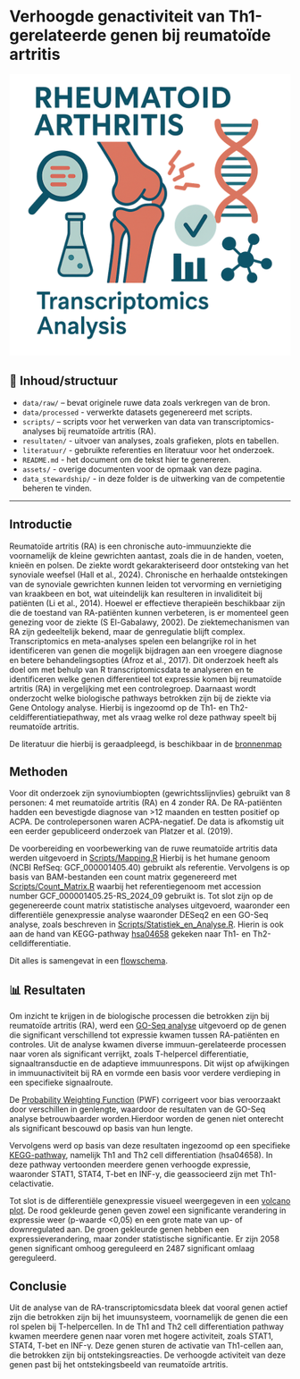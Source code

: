 # Verhoogde genactiviteit van Th1-gerelateerde genen bij reumatoïde artritis

<p align="center">
  <img src="assets/Logo_RA_Transcriptomics.png" alt="RA Transcriptomics Logo" width="600"/>
</p>


## 📁 Inhoud/structuur

- `data/raw/` – bevat originele ruwe data zoals verkregen van de bron.   
- `data/processed` - verwerkte datasets gegenereerd met scripts.
- `scripts/` – scripts voor het verwerken van data van transcriptomics-analyses bij reumatoïde artritis (RA).
- `resultaten/` - uitvoer van analyses, zoals grafieken, plots en tabellen. 
- `literatuur/` - gebruikte referenties en literatuur voor het onderzoek.  
- `README.md` - het document om de tekst hier te genereren.
- `assets/` - overige documenten voor de opmaak van deze pagina.
- `data_stewardship/` - in deze folder is de uitwerking van de competentie beheren te vinden.

---

## Introductie

Reumatoïde artritis (RA) is een chronische auto-immuunziekte die voornamelijk de kleine gewrichten aantast, zoals die in de handen, voeten, knieën en polsen. De ziekte wordt gekarakteriseerd door ontsteking van het synoviale weefsel (Hall et al., 2024). Chronische en herhaalde ontstekingen van de synoviale gewrichten kunnen leiden tot vervorming en vernietiging van kraakbeen en bot, wat uiteindelijk kan resulteren in invaliditeit bij patiënten (Li et al., 2014).
Hoewel er effectieve therapieën beschikbaar zijn die de toestand van RA-patiënten kunnen verbeteren, is er momenteel geen genezing voor de ziekte (S El-Gabalawy, 2002). De ziektemechanismen van RA zijn gedeeltelijk bekend, maar de genregulatie blijft complex. Transcriptomics en meta-analyses spelen een belangrijke rol in het identificeren van genen die mogelijk bijdragen aan een vroegere diagnose en betere behandelingsopties (Afroz et al., 2017).
Dit onderzoek heeft als doel om met behulp van R transcriptomicsdata te analyseren en te identificeren welke genen differentieel tot expressie komen bij reumatoïde artritis (RA) in vergelijking met een controlegroep. Daarnaast wordt onderzocht welke biologische pathways betrokken zijn bij de ziekte via Gene Ontology analyse. Hierbij is ingezoomd op de Th1- en Th2-celdifferentiatiepathway, met als vraag welke rol deze pathway speelt bij reumatoïde artritis.

De literatuur die hierbij is geraadpleegd, is beschikbaar in de [bronnenmap](literatuur)


## Methoden

Voor dit onderzoek zijn synoviumbiopten (gewrichtsslijnvlies) gebruikt van 8 personen: 4 met reumatoïde artritis (RA) en 4 zonder RA. De RA-patiënten hadden een bevestigde diagnose van >12 maanden en testten positief op ACPA. De controlepersonen waren ACPA-negatief. De data is afkomstig uit een eerder gepubliceerd onderzoek van Platzer et al. (2019).

De voorbereiding en voorbewerking van de ruwe reumatoïde artritis data werden uitgevoerd in [Scripts/Mapping.R](Scripts/Mapping.R) Hierbij is het humane genoom (NCBI RefSeq: GCF_000001405.40) gebruikt als referentie. Vervolgens is op basis van BAM-bestanden een count matrix gegenereerd met [Scripts/Count_Matrix.R](Scripts/Count_Matrix.R) waarbij het referentiegenoom met accession number GCF_000001405.25-RS_2024_09 gebruikt is. Tot slot zijn op de gegenereerde count matrix statistische analyses uitgevoerd, waaronder een differentiële genexpressie analyse waaronder DESeq2 en een GO-Seq analyse, zoals beschreven in [Scripts/Statistiek_en_Analyse.R](Scripts/Statistiek_en_Analyse.R). Hierin is ook aan de hand van KEGG-pathway [hsa04658](https://www.kegg.jp/pathway/hsa04658) gekeken naar Th1- en Th2-celldifferentiatie. 

Dit alles is samengevat in een [flowschema](Resultaten/Flowschema_Scripts.png).


## 📊 Resultaten

Om inzicht te krijgen in de biologische processen die betrokken zijn bij reumatoïde artritis (RA), werd een [GO-Seq analyse](Resultaten/GO_plot.png) uitgevoerd op de genen die significant verschillend tot expressie kwamen tussen RA-patiënten en controles. Uit de analyse kwamen diverse immuun-gerelateerde processen naar voren als significant verrijkt, zoals T-helpercel differentiatie, signaaltransductie en de adaptieve immuunrespons. Dit wijst op afwijkingen in immuunactiviteit bij RA en vormde een basis voor verdere verdieping in een specifieke signaalroute.

De [Probability Weighting Function](Resultaten/pwf_plot.png) (PWF) corrigeert voor bias veroorzaakt door verschillen in genlengte, waardoor de resultaten van de GO-Seq analyse betrouwbaarder worden.Hierdoor worden de genen niet onterecht als significant bescouwd op basis van hun lengte. 

Vervolgens werd op basis van deze resultaten ingezoomd op een specifieke [KEGG-pathway](Resultaten/hsa04658.pathview.png), namelijk Th1 and Th2 cell differentiation (hsa04658). In deze pathway vertoonden meerdere genen verhoogde expressie, waaronder STAT1, STAT4, T-bet en INF-y, die geassocieerd zijn met Th1-celactivatie.

Tot slot is de differentiële genexpressie visueel weergegeven in een [volcano plot](Resultaten/VolcanoplotWC.png). De rood gekleurde genen geven zowel een significante verandering in expressie weer (p-waarde <0,05) en een grote mate van up- of downregulated aan. De groen gekleurde genen hebben een expressieverandering, maar zonder statistische significantie. Er zijn 2058 genen significant omhoog gereguleerd en 2487 significant omlaag gereguleerd. 


## Conclusie

Uit de analyse van de RA-transcriptomicsdata bleek dat vooral genen actief zijn die betrokken zijn bij het imuunsysteem, voornamelijk de genen die een rol spelen bij T-helpercellen. In de Th1 and Th2 cell differentiation pathway kwamen meerdere genen naar voren met hogere activiteit, zoals STAT1, STAT4, T-bet en INF-γ. Deze genen sturen de activatie van Th1-cellen aan, die betrokken zijn bij ontstekingsreacties. De verhoogde activiteit van deze genen past bij het ontstekingsbeeld van reumatoïde artritis. 

